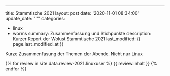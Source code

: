 ---
title: Stammtische 2021
layout: post
date: '2020-11-01 08:34:00'
update_date: "''"
categories:
- linux
- worms
summary: Zusammenfassung und Stichpunkte
description: Kurzer Report der Wolust Stammtische 2021
last_modified: {{ page.last_modified_at }}

Kurze Zusammenfasung der Themen der Abende. Nicht nur Linux

 {% for review  in site.data.review-2021.linuxuser %}
      {{ review.inhalt }} 
 {% endfor %}
